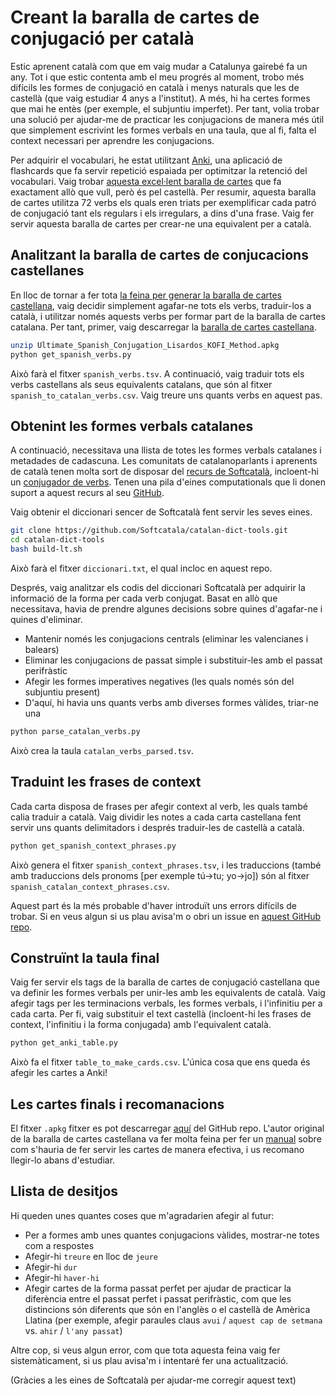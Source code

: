 # Creant la baralla de cartes de conjugació per català

Estic aprenent català com que em vaig mudar a Catalunya gairebé fa un any. Tot i que estic contenta amb el meu progrés al moment, trobo més difícils les formes de conjugació en català i menys naturals que les de castellà (que vaig estudiar 4 anys a l'institut). A més, hi ha certes formes que mai he entès (per exemple, el subjuntiu imperfet). Per tant, volia trobar una solució per ajudar-me de practicar les conjugacions de manera més útil que simplement escrivint les formes verbals en una taula, que al fi, falta el context necessari per aprendre les conjugacions.

Per adquirir el vocabulari, he estat utilitzant [Anki](https://ankiweb.net/), una aplicació de flashcards que fa servir repetició espaiada per optimitzar la retenció del vocabulari. Vaig trobar [aquesta excel·lent baralla de cartes](https://ankiweb.net/shared/info/638411848) que fa exactament allò que vull, però és pel castellà. Per resumir, aquesta baralla de cartes utilitza 72 verbs els quals eren triats per exemplificar cada patró de conjugació tant els regulars i els irregulars, a dins d'una frase. Vaig fer servir aquesta baralla de cartes per crear-ne una equivalent per a català.

## Analitzant la baralla de cartes de conjucacions castellanes

En lloc de tornar a fer tota [la feina per generar la baralla de cartes castellana](https://www.asiteaboutnothing.net/ultimate-spanish-conjugation-verb-set.php), vaig decidir simplement agafar-ne tots els verbs, traduir-los a català, i utilitzar només aquests verbs per formar part de la baralla de cartes catalana. Per tant, primer, vaig descarregar la [baralla de cartes castellana](https://ankiweb.net/shared/info/638411848).

```bash
unzip Ultimate_Spanish_Conjugation_Lisardos_KOFI_Method.apkg
python get_spanish_verbs.py
```

Això farà el fitxer `spanish_verbs.tsv`. A continuació, vaig traduir tots els verbs castellans als seus equivalents catalans, que són al fitxer `spanish_to_catalan_verbs.csv`. Vaig treure uns quants verbs en aquest pas.

## Obtenint les formes verbals catalanes

A continuació, necessitava una llista de totes les formes verbals catalanes i metadades de cadascuna. Les comunitats de catalanoparlants i aprenents de català tenen molta sort de disposar del [recurs de Softcatalà](https://www.softcatala.org/), incloent-hi un [conjugador de verbs](https://www.softcatala.org/conjugador-de-verbs/). Tenen una pila d'eines computationals que li donen suport a aquest recurs al seu [GitHub](https://github.com/Softcatala/catalan-dict-tools/).

Vaig obtenir el diccionari sencer de Softcatalà fent servir les seves eines.
```bash
git clone https://github.com/Softcatala/catalan-dict-tools.git
cd catalan-dict-tools
bash build-lt.sh
```

Això farà el fitxer `diccionari.txt`, el qual incloc en aquest repo.

Després, vaig analitzar els codis del diccionari Softcatalà per adquirir la informació de la forma per cada verb conjugat. Basat en allò que necessitava, havia de prendre algunes decisions sobre quines d'agafar-ne i quines d'eliminar.

* Mantenir només les conjugacions centrals (eliminar les valencianes i balears)
* Eliminar les conjugacions de passat simple i substituir-les amb el passat perifràstic
* Afegir les formes imperatives negatives (les quals només són del subjuntiu present)
* D'aquí, hi havia uns quants verbs amb diverses formes vàlides, triar-ne una

```bash
python parse_catalan_verbs.py
```

Això crea la taula `catalan_verbs_parsed.tsv`.

## Traduint les frases de context

Cada carta disposa de frases per afegir context al verb, les quals també calia traduir a català. Vaig dividir les notes a cada carta castellana fent servir uns quants delimitadors i després traduir-les de castellà a català.

```bash
python get_spanish_context_phrases.py
```

Això genera el fitxer `spanish_context_phrases.tsv`, i les traduccions (també amb traduccions dels pronoms [per exemple tú->tu; yo->jo]) són al fitxer `spanish_catalan_context_phrases.csv`.

Aquest part és la més probable d'haver introduït uns errors difícils de trobar. Si en veus algun si us plau avisa'm o obri un issue en [aquest GitHub repo](https://github.com/fairliereese/catalan_conjugation_deck).

## Construïnt la taula final

Vaig fer servir els tags de la baralla de cartes de conjugació castellana que va definir les formes verbals per unir-les amb les equivalents de català. Vaig afegir tags per les terminacions verbals, les formes verbals, i l'infinitiu per a cada carta. Per fi, vaig substituir el text castellà (incloent-hi les frases de context, l'infinitiu i la forma conjugada) amb l'equivalent català.


```bash
python get_anki_table.py
```

Això fa el fitxer `table_to_make_cards.csv`. L'única cosa que ens queda és afegir les cartes a Anki!

## Les cartes finals i recomanacions

El fitxer `.apkg` fitxer es pot descarregar [aquí](https://github.com/fairliereese/catalan_conjugation_deck/blob/main/catal%C3%A0_conjugaci%C3%B3.apkg) del GitHub repo. L'autor original de la baralla de cartes castellana va fer molta feina per fer un [manual](https://www.asiteaboutnothing.net/w_ultimate_spanish_conjugation.php#how) sobre com s'hauria de fer servir les cartes de manera efectiva, i us recomano llegir-lo abans d'estudiar.

## Llista de desitjos

Hi queden unes quantes coses que m'agradarien afegir al futur:
* Per a formes amb unes quantes conjugacions vàlides, mostrar-ne totes com a respostes
* Afegir-hi `treure` en lloc de `jeure`
* Afegir-hi `dur`
* Afegir-hi `haver-hi`
* Afegir cartes de la forma passat perfet per ajudar de practicar la diferència entre el passat perfet i passat perifràstic, com que les distincions són diferents que són en l'anglès o el castellà de Amèrica Llatina (per exemple, afegir paraules claus `avui` / `aquest cap de setmana` vs. `ahir` / `l'any passat`)

Altre cop, si veus algun error, com que tota aquesta feina vaig fer sistemàticament, si us plau avisa'm i intentaré fer una actualització.

(Gràcies a les eines de Softcatalà per ajudar-me corregir aquest text)
